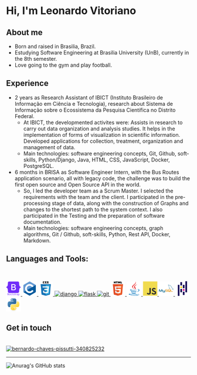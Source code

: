 # Hi, I'm Leonardo Vitoriano

## About me

- Born and raised in Brasilia, Brazil.
- Estudying Software Engineering at Brasilia University (UnB), currently in the 8th semester.
- Love going to the gym and play football.

## Experience

- 2 years as Research Assistant of IBICT (Instituto Brasileiro de Informação em Ciência e Tecnologia),
research about Sistema de Informação sobre o Ecossistema da Pesquisa Científica no Distrito Federal.
   - At IBICT, the developmented activites were: Assists in research to carry out data organization and analysis studies. It helps in the implementation of forms of visualization in scientific information. Developed applications for collection, treatment, organization and management of data.
   - Main technologies: software engineering concepts, Git, Github, soft-skills, Python/Django, Java, HTML, CSS, JavaScript, Docker, PostgreSQL.
- 6 months in BRISA as Software Engineer Intern, with the Bus Routes application scenario, all with legacy code, the challenge was to build the first open source and Open Source API in the world.
   - So, I led the developer team as a Scrum Master. I selected the requirements with the team and the client. I participated in the pre-processing stage of data, along with the construction of Graphs and changes to the shortest path to the system context. I also participated in the Testing and
the preparation of software documentation.
   - Main technologies: software engineering concepts, graph algorithms, Git / Github, soft-skills, Python, Rest API, Docker, Markdown.

## Languages and Tools:

<br>
<p align="left"> <a href="https://getbootstrap.com" target="_blank" rel="noreferrer"> <img src="https://raw.githubusercontent.com/devicons/devicon/master/icons/bootstrap/bootstrap-plain-wordmark.svg" alt="bootstrap" width="40" height="40"/> </a> <a href="https://www.cprogramming.com/" target="_blank" rel="noreferrer"> <img src="https://raw.githubusercontent.com/devicons/devicon/master/icons/c/c-original.svg" alt="c" width="40" height="40"/> </a> <a href="https://www.w3schools.com/css/" target="_blank" rel="noreferrer"> <img src="https://raw.githubusercontent.com/devicons/devicon/master/icons/css3/css3-original-wordmark.svg" alt="css3" width="40" height="40"/> </a> <a href="https://www.djangoproject.com/" target="_blank" rel="noreferrer"> <img src="https://cdn.worldvectorlogo.com/logos/django.svg" alt="django" width="40" height="40"/> </a> <a href="https://flask.palletsprojects.com/" target="_blank" rel="noreferrer"> <img src="https://www.vectorlogo.zone/logos/pocoo_flask/pocoo_flask-icon.svg" alt="flask" width="40" height="40"/> </a> <a href="https://git-scm.com/" target="_blank" rel="noreferrer"> <img src="https://www.vectorlogo.zone/logos/git-scm/git-scm-icon.svg" alt="git" width="40" height="40"/> </a> <a href="https://www.w3.org/html/" target="_blank" rel="noreferrer"> <img src="https://raw.githubusercontent.com/devicons/devicon/master/icons/html5/html5-original-wordmark.svg" alt="html5" width="40" height="40"/> </a> <a href="https://www.java.com" target="_blank" rel="noreferrer"> <img src="https://raw.githubusercontent.com/devicons/devicon/master/icons/java/java-original.svg" alt="java" width="40" height="40"/> </a> <a href="https://developer.mozilla.org/en-US/docs/Web/JavaScript" target="_blank" rel="noreferrer"> <img src="https://raw.githubusercontent.com/devicons/devicon/master/icons/javascript/javascript-original.svg" alt="javascript" width="40" height="40"/> </a> <a href="https://www.mysql.com/" target="_blank" rel="noreferrer"> <img src="https://raw.githubusercontent.com/devicons/devicon/master/icons/mysql/mysql-original-wordmark.svg" alt="mysql" width="40" height="40"/> </a> <a href="https://pandas.pydata.org/" target="_blank" rel="noreferrer"> <img src="https://raw.githubusercontent.com/devicons/devicon/2ae2a900d2f041da66e950e4d48052658d850630/icons/pandas/pandas-original.svg" alt="pandas" width="40" height="40"/> </a> <a href="https://www.python.org" target="_blank" rel="noreferrer"> <img src="https://raw.githubusercontent.com/devicons/devicon/master/icons/python/python-original.svg" alt="python" width="40" height="40"/> </a> </p>
 


<!-- ## What I know

- Languages: Fluent Portuguese and Proficient English.
- Back-End: Advanced C, Intermediate Python/Django and Java.
- Front-End: Intermediate HTML/CSS, Basic JS.
- Version Control with Git/GitHub.

## What I'm learning

- Advanced Phyton.
- Basic MySQL. -->

## Get in touch
<br>
<a href="https://www.linkedin.com/in/leonardo-milomes/" target="_blank"><img align="center" src="https://raw.githubusercontent.com/rahuldkjain/github-profile-readme-generator/master/src/images/icons/Social/linked-in-alt.svg" alt="bernardo-chaves-pissutti-340825232" height="30" width="40" /></a>
<br>

---

![Anurag's GitHub stats](https://github-readme-stats.vercel.app/api?username=leonardomilv3&show_icons=true&theme=radical)

